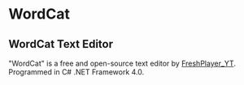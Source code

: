 # WordCat
## WordCat Text Editor
"WordCat" is a free and open-source text editor by [FreshPlayer_YT](https://www.freshplayeryt.com/).\
Programmed in C# .NET Framework 4.0.

